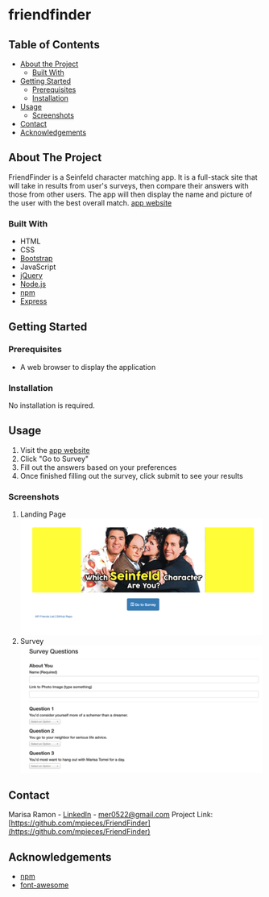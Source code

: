 # friendfinder
## Table of Contents

* [About the Project](#about-the-project)
  * [Built With](#built-with)
* [Getting Started](#getting-started)
  * [Prerequisites](#prerequisites)
  * [Installation](#installation)
* [Usage](#usage)
  * [Screenshots](#sceenshots)
* [Contact](#contact)
* [Acknowledgements](#acknowledgements)

## About The Project
FriendFinder is a Seinfeld character matching app. It is a full-stack site that will take in results from user's surveys, then compare their answers with those from other users. The app will then display the name and picture of the user with the best overall match. [app website](https://friend-finder-seinfeld-24.herokuapp.com/)

### Built With
* HTML
* CSS
* [Bootstrap](https://getbootstrap.com/)
* JavaScript
* [jQuery](https://jquery.com/)
* [Node.js](https://nodejs.org/en/)
* [npm](https://www.npmjs.com/)
* [Express](https://expressjs.com/)


## Getting Started

### Prerequisites
* A web browser to display the application


### Installation  
No installation is required.


## Usage
1. Visit  the [app website](https://friend-finder-seinfeld-24.herokuapp.com/)
2. Click "Go to Survey"
3. Fill out the answers based on your preferences
4. Once finished filling out the survey, click submit to see your results


### Screenshots
1. Landing Page
![Landing-Example](images/friend_finder_screenshot.png)
2. Survey
![Survey-Example](images/friend_finder_screenshot_2.png)


## Contact
Marisa Ramon - [LinkedIn](https://www.linkedin.com/in/marisaramon/) - mer0522@gmail.com 
Project Link: [https://github.com/mpieces/FriendFinder](https://github.com/mpieces/FriendFinder)


## Acknowledgements
* [npm](https://www.npmjs.com/)
* [font-awesome](https://fontawesome.com/)


